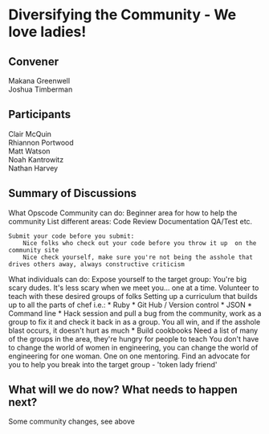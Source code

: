 Diversifying the Community - We love ladies!
=============

## Convener
Makana Greenwell  
Joshua Timberman  

## Participants
Clair McQuin  
Rhiannon Portwood  
Matt Watson  
Noah Kantrowitz  
Nathan Harvey  

## Summary of Discussions
What Opscode Community can do:
    Beginner area for how to help the community
        List different areas:
            Code Review
            Documentation
            QA/Test etc.

    Submit your code before you submit:
        Nice folks who check out your code before you throw it up  on the community site
        Nice check yourself, make sure you're not being the asshole that drives others away, always constructive criticism


What individuals can do:
    Expose yourself to the target group:
        You're big scary dudes.  It's less scary when we meet you... one at a time.
        Volunteer to teach with these desired groups of folks
            Setting up a curriculum that builds up to all the parts of chef i.e.:
                * Ruby
                * Git Hub / Version control
                * JSON
                * Command line
                * Hack session and pull a bug from the community, work as a group to fix it and check it back in as a group.  You all win, and if the asshole blast occurs, it doesn't hurt as much
                * Build cookbooks
			Need a list of many of the groups in the area, they're hungry for people to teach
        You don't have to change the world of women in engineering, you can change the world of engineering for one woman.  One on one mentoring.
        Find an advocate for you to help you break into the target group - 'token lady friend'


## What will we do now?  What needs to happen next?
Some community changes, see above

